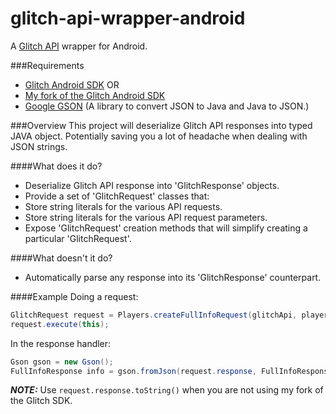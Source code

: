 glitch-api-wrapper-android
==========================

A [Glitch API](http://developer.glitch.com/api/) wrapper for Android.

###Requirements
* [Glitch Android SDK](https://github.com/tinyspeck/glitch-android-sdk) OR
* [My fork of the Glitch Android SDK](https://github.com/wjwarren/glitch-android-sdk)
* [Google GSON](http://code.google.com/p/google-gson/) (A library to convert JSON to Java and Java to JSON.)

###Overview
This project will deserialize Glitch API responses into typed JAVA object. Potentially saving you a lot of headache when dealing with JSON strings.

####What does it do?
* Deserialize Glitch API response into 'GlitchResponse' objects.
* Provide a set of 'GlitchRequest' classes that:
 * Store string literals for the various API requests.
 * Store string literals for the various API request parameters.
 * Expose 'GlitchRequest' creation methods that will simplify creating a particular 'GlitchRequest'.

####What doesn't it do?
* Automatically parse any response into its 'GlitchResponse' counterpart.

####Example
Doing a request:
```java
GlitchRequest request = Players.createFullInfoRequest(glitchApi, playerTsid, viewerTsid);
request.execute(this);
```

In the response handler:
```java
Gson gson = new Gson();
FullInfoResponse info = gson.fromJson(request.response, FullInfoResponse.class)
```
**_NOTE:_** Use `request.response.toString()` when you are not using my fork of the Glitch SDK.